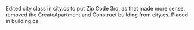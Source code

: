 Edited city class in city.cs to put Zip Code 3rd, as that made more sense.
removed the CreateApartment and Construct building from city.cs. Placed in building.cs.
